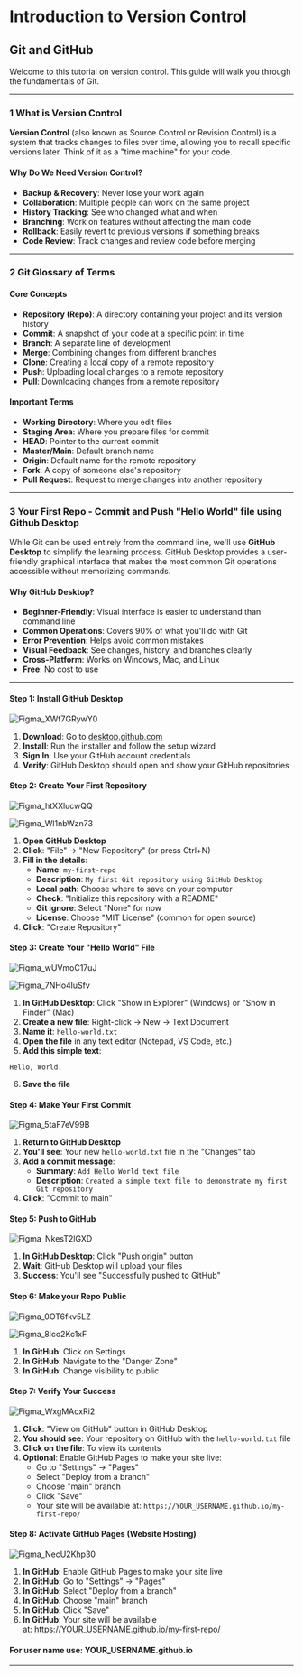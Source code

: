 # Introduction to Version Control
## Git and GitHub


Welcome to this tutorial on version control. This guide will walk you through the fundamentals of Git.

---

### 1  What is Version Control

**Version Control** (also known as Source Control or Revision Control) is a system that tracks changes to files over time, allowing you to recall specific versions later. Think of it as a "time machine" for your code.

#### Why Do We Need Version Control?

- **Backup & Recovery**: Never lose your work again
- **Collaboration**: Multiple people can work on the same project
- **History Tracking**: See who changed what and when
- **Branching**: Work on features without affecting the main code
- **Rollback**: Easily revert to previous versions if something breaks
- **Code Review**: Track changes and review code before merging

---

### 2  Git Glossary of Terms

#### Core Concepts

- **Repository (Repo)**: A directory containing your project and its version history
- **Commit**: A snapshot of your code at a specific point in time
- **Branch**: A separate line of development
- **Merge**: Combining changes from different branches
- **Clone**: Creating a local copy of a remote repository
- **Push**: Uploading local changes to a remote repository
- **Pull**: Downloading changes from a remote repository

#### Important Terms

- **Working Directory**: Where you edit files
- **Staging Area**: Where you prepare files for commit
- **HEAD**: Pointer to the current commit
- **Master/Main**: Default branch name
- **Origin**: Default name for the remote repository
- **Fork**: A copy of someone else's repository
- **Pull Request**: Request to merge changes into another repository

---

### 3  Your First Repo - Commit and Push "Hello World" file using Github Desktop

While Git can be used entirely from the command line, we'll use **GitHub Desktop** to simplify the learning process. GitHub Desktop provides a user-friendly graphical interface that makes the most common Git operations accessible without memorizing commands.

#### Why GitHub Desktop?

- **Beginner-Friendly**: Visual interface is easier to understand than command line
- **Common Operations**: Covers 90% of what you'll do with Git
- **Error Prevention**: Helps avoid common mistakes
- **Visual Feedback**: See changes, history, and branches clearly
- **Cross-Platform**: Works on Windows, Mac, and Linux
- **Free**: No cost to use

---

#### Step 1: Install GitHub Desktop

![Figma_XWf7GRywY0](https://github.com/user-attachments/assets/e7fbff1d-fc15-4c50-874f-07e06fcca13c)

1. **Download**: Go to [desktop.github.com](https://desktop.github.com/)
2. **Install**: Run the installer and follow the setup wizard
3. **Sign In**: Use your GitHub account credentials
4. **Verify**: GitHub Desktop should open and show your GitHub repositories

#### Step 2: Create Your First Repository

![Figma_htXXlucwQQ](https://github.com/user-attachments/assets/1402b64a-d441-436d-b8e4-5b9616552c6a)

![Figma_Wl1nbWzn73](https://github.com/user-attachments/assets/3a627ee9-fd34-41eb-a0db-63c97b720ebe)

1. **Open GitHub Desktop**
2. **Click**: "File" → "New Repository" (or press Ctrl+N)
3. **Fill in the details**:
   - **Name**: `my-first-repo`
   - **Description**: `My first Git repository using GitHub Desktop`
   - **Local path**: Choose where to save on your computer
   - **Check**: "Initialize this repository with a README"
   - **Git ignore**: Select "None" for now
   - **License**: Choose "MIT License" (common for open source)
4. **Click**: "Create Repository"

#### Step 3: Create Your "Hello World" File

![Figma_wUVmoC17uJ](https://github.com/user-attachments/assets/525d27f1-b7bb-4dba-a2c3-06331a33fe82)

![Figma_7NHo4luSfv](https://github.com/user-attachments/assets/db290596-db12-421f-a3a3-39a404cdc0ea)

1. **In GitHub Desktop**: Click "Show in Explorer" (Windows) or "Show in Finder" (Mac)
2. **Create a new file**: Right-click → New → Text Document
3. **Name it**: `hello-world.txt`
4. **Open the file** in any text editor (Notepad, VS Code, etc.)
5. **Add this simple text**:
```
Hello, World.

```
6. **Save the file**

#### Step 4: Make Your First Commit

![Figma_5taF7eV99B](https://github.com/user-attachments/assets/d834bf60-3943-47c2-8aa6-341e50902151)

1. **Return to GitHub Desktop**
2. **You'll see**: Your new `hello-world.txt` file in the "Changes" tab
3. **Add a commit message**: 
   - **Summary**: `Add Hello World text file`
   - **Description**: `Created a simple text file to demonstrate my first Git repository`
4. **Click**: "Commit to main"

#### Step 5: Push to GitHub

![Figma_NkesT2lGXD](https://github.com/user-attachments/assets/4575b33e-417b-477d-9ec3-cd0c491dcbf0)

1. **In GitHub Desktop**: Click "Push origin" button
2. **Wait**: GitHub Desktop will upload your files
3. **Success**: You'll see "Successfully pushed to GitHub"

#### Step 6: Make your Repo Public

![Figma_0OT6fkv5LZ](https://github.com/user-attachments/assets/a083cc31-296f-4bbb-985a-88ffb6e5c523)

![Figma_8lco2Kc1xF](https://github.com/user-attachments/assets/4c45db97-d862-4453-a4cd-f37f80b7c9a7)

1. **In GitHub**: Click on Settings
2. **In GitHub**: Navigate to the "Danger Zone"
3. **In GitHub**: Change visibility to public


#### Step 7: Verify Your Success

![Figma_WxgMAoxRi2](https://github.com/user-attachments/assets/53a25482-9906-4eaa-abd5-d273e145980e)

1. **Click**: "View on GitHub" button in GitHub Desktop
2. **You should see**: Your repository on GitHub with the `hello-world.txt` file
3. **Click on the file**: To view its contents
4. **Optional**: Enable GitHub Pages to make your site live:
   - Go to "Settings" → "Pages"
   - Select "Deploy from a branch"
   - Choose "main" branch
   - Click "Save"
   - Your site will be available at: `https://YOUR_USERNAME.github.io/my-first-repo/`


#### Step 8: Activate GitHub Pages (Website Hosting)

![Figma_NecU2Khp30](https://github.com/user-attachments/assets/e5790643-c31d-4180-99f0-99193bfa40d8)

1. **In GitHub**: Enable GitHub Pages to make your site live
2. **In GitHub**: Go to "Settings" → "Pages"
3. **In GitHub**: Select "Deploy from a branch"
4. **In GitHub**: Choose "main" branch
5. **In GitHub**: Click "Save"
6. **In GitHub**: Your site will be available at: https://YOUR_USERNAME.github.io/my-first-repo/

#### For user name use: YOUR_USERNAME.github.io
---


